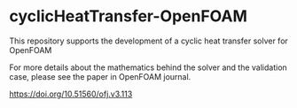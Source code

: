 # cyclicHeatTransfer-OpenFOAM
This repository supports the development of a cyclic heat transfer solver for OpenFOAM

For more details about the mathematics behind the solver and the validation case, please see the paper in OpenFOAM journal.

https://doi.org/10.51560/ofj.v3.113
